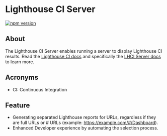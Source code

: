 # Lighthouse CI Server

[![npm version](https://badge.fury.io/js/%40lhci%2Fserver.svg)](https://badge.fury.io/js/%40lhci%2Fserver)

## About

The Lighthouse CI Server enables running a server to display Lighthouse CI results. Read the [Lighthouse CI docs](https://github.com/GoogleChrome/lighthouse-ci/blob/main/README.md) and specifically the [LHCI Server docs](https://github.com/GoogleChrome/lighthouse-ci/blob/main/docs/server.md) to learn more.

## Acronyms

- CI: Continuous Integration


## Feature

- Generating separated Lighthouse reports for URLs, regardless if they are full URLs or # URLs (example: https://example.com/#/Dashboard).
- Enhanced Developer experience by automating the selection process.

